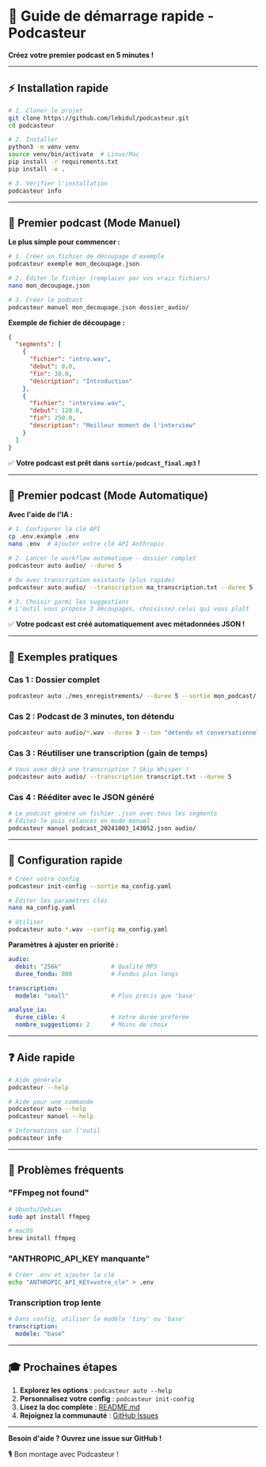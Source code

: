 # 🚀 Guide de démarrage rapide - Podcasteur

**Créez votre premier podcast en 5 minutes !**

---

## ⚡ Installation rapide

```bash
# 1. Cloner le projet
git clone https://github.com/lebidul/podcasteur.git
cd podcasteur

# 2. Installer
python3 -m venv venv
source venv/bin/activate  # Linux/Mac
pip install -r requirements.txt
pip install -e .

# 3. Vérifier l'installation
podcasteur info
```

---

## 🎯 Premier podcast (Mode Manuel)

**Le plus simple pour commencer :**

```bash
# 1. Créer un fichier de découpage d'exemple
podcasteur exemple mon_decoupage.json

# 2. Éditer le fichier (remplacer par vos vrais fichiers)
nano mon_decoupage.json

# 3. Créer le podcast
podcasteur manuel mon_decoupage.json dossier_audio/
```

**Exemple de fichier de découpage :**

```json
{
  "segments": [
    {
      "fichier": "intro.wav",
      "debut": 0.0,
      "fin": 30.0,
      "description": "Introduction"
    },
    {
      "fichier": "interview.wav",
      "debut": 120.0,
      "fin": 250.0,
      "description": "Meilleur moment de l'interview"
    }
  ]
}
```

✅ **Votre podcast est prêt dans `sortie/podcast_final.mp3` !**

---

## 🤖 Premier podcast (Mode Automatique)

**Avec l'aide de l'IA :**

```bash
# 1. Configurer la clé API
cp .env.example .env
nano .env  # Ajouter votre clé API Anthropic

# 2. Lancer le workflow automatique - dossier complet
podcasteur auto audio/ --duree 5

# Ou avec transcription existante (plus rapide)
podcasteur auto audio/ --transcription ma_transcription.txt --duree 5

# 3. Choisir parmi les suggestions
# L'outil vous propose 3 découpages, choisissez celui qui vous plaît
```

✅ **Votre podcast est créé automatiquement avec métadonnées JSON !**

---

## 📝 Exemples pratiques

### Cas 1 : Dossier complet

```bash
podcasteur auto ./mes_enregistrements/ --duree 5 --sortie mon_podcast/
```

### Cas 2 : Podcast de 3 minutes, ton détendu

```bash
podcasteur auto audio/*.wav --duree 3 --ton "détendu et conversationnel"
```

### Cas 3 : Réutiliser une transcription (gain de temps)

```bash
# Vous avez déjà une transcription ? Skip Whisper !
podcasteur auto audio/ --transcription transcript.txt --duree 5
```

### Cas 4 : Rééditer avec le JSON généré

```bash
# Le podcast génère un fichier .json avec tous les segments
# Éditez-le puis relancez en mode manuel
podcasteur manuel podcast_20241003_143052.json audio/
```

---

## 🔧 Configuration rapide

```bash
# Créer votre config
podcasteur init-config --sortie ma_config.yaml

# Éditer les paramètres clés
nano ma_config.yaml

# Utiliser
podcasteur auto *.wav --config ma_config.yaml
```

**Paramètres à ajuster en priorité :**

```yaml
audio:
  debit: "256k"              # Qualité MP3
  duree_fondu: 800           # Fondus plus longs

transcription:
  modele: "small"            # Plus précis que 'base'

analyse_ia:
  duree_cible: 4             # Votre durée préférée
  nombre_suggestions: 2      # Moins de choix
```

---

## ❓ Aide rapide

```bash
# Aide générale
podcasteur --help

# Aide pour une commande
podcasteur auto --help
podcasteur manuel --help

# Informations sur l'outil
podcasteur info
```

---

## 🐛 Problèmes fréquents

### "FFmpeg not found"
```bash
# Ubuntu/Debian
sudo apt install ffmpeg

# macOS
brew install ffmpeg
```

### "ANTHROPIC_API_KEY manquante"
```bash
# Créer .env et ajouter la clé
echo "ANTHROPIC_API_KEY=votre_cle" > .env
```

### Transcription trop lente
```yaml
# Dans config, utiliser le modèle 'tiny' ou 'base'
transcription:
  modele: "base"
```

---

## 🎓 Prochaines étapes

1. **Explorez les options** : `podcasteur auto --help`
2. **Personnalisez votre config** : `podcasteur init-config`
3. **Lisez la doc complète** : [README.md](README.md)
4. **Rejoignez la communauté** : [GitHub Issues](https://github.com/lebidul/podcasteur/issues)

---

**Besoin d'aide ? Ouvrez une issue sur GitHub !**

🎙️ Bon montage avec Podcasteur !